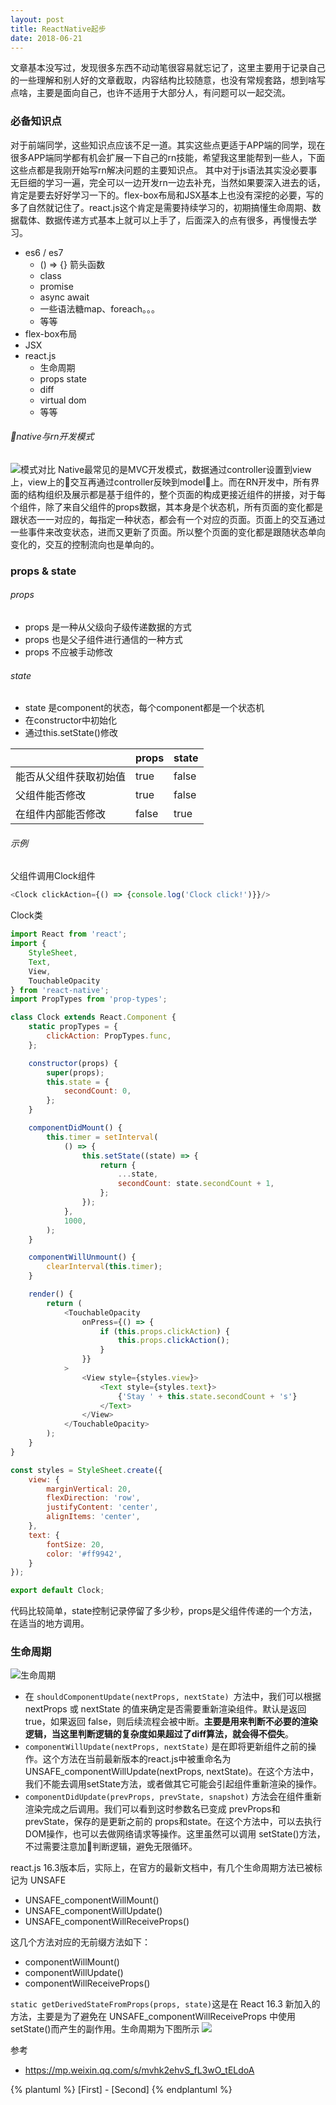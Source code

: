 ```yaml
---
layout: post
title: ReactNative起步
date: 2018-06-21
---
```


文章基本没写过，发现很多东西不动动笔很容易就忘记了，这里主要用于记录自己的一些理解和别人好的文章截取，内容结构比较随意，也没有常规套路，想到啥写点啥，主要是面向自己，也许不适用于大部分人，有问题可以一起交流。

### 必备知识点
对于前端同学，这些知识点应该不足一道。其实这些点更适于APP端的同学，现在很多APP端同学都有机会扩展一下自己的rn技能，希望我这里能帮到一些人，下面这些点都是我刚开始写rn解决问题的主要知识点。
其中对于js语法其实没必要事无巨细的学习一遍，完全可以一边开发rn一边去补充，当然如果要深入进去的话，肯定是要去好好学习一下的。flex-box布局和JSX基本上也没有深挖的必要，写的多了自然就记住了。react.js这个肯定是需要持续学习的，初期搞懂生命周期、数据载体、数据传递方式基本上就可以上手了，后面深入的点有很多，再慢慢去学习。
- es6 / es7
    - () => {} 箭头函数
    - class 
    - promise
    - async await
    - 一些语法糖map、foreach。。。
    - 等等
- flex-box布局
- JSX
- react.js
    - 生命周期
    - props state
    - diff
    - virtual dom
    - 等等

###### native与rn开发模式
![模式对比](https://upload-images.jianshu.io/upload_images/1376071-856760505c5ccc3e.png?imageMogr2/auto-orient/strip%7CimageView2/2/w/1240)
Native最常见的是MVC开发模式，数据通过controller设置到view上，view上的交互再通过controller反映到model上。而在RN开发中，所有界面的结构组织及展示都是基于组件的，整个页面的构成更接近组件的拼接，对于每个组件，除了来自父组件的props数据，其本身是个状态机，所有页面的变化都是跟状态一一对应的，每指定一种状态，都会有一个对应的页面。页面上的交互通过一些事件来改变状态，进而又更新了页面。所以整个页面的变化都是跟随状态单向变化的，交互的控制流向也是单向的。

### props & state
###### props
- props 是一种从父级向子级传递数据的方式
- props 也是父子组件进行通信的一种方式
- props 不应被手动修改
###### state
- state 是component的状态，每个component都是一个状态机
- 在constructor中初始化
- 通过this.setState()修改

||props|state|
|----|----|----|
|能否从父组件获取初始值|true|false|
|父组件能否修改|true|false|
|在组件内部能否修改|false|true|

###### 示例
父组件调用Clock组件
```js
<Clock clickAction={() => {console.log('Clock click!')}}/>
```
Clock类
```js
import React from 'react';
import {
    StyleSheet,
    Text,
    View,
    TouchableOpacity
} from 'react-native';
import PropTypes from 'prop-types';

class Clock extends React.Component {
    static propTypes = {
        clickAction: PropTypes.func,
    };

    constructor(props) {
        super(props);
        this.state = {
            secondCount: 0,
        };
    }

    componentDidMount() {
        this.timer = setInterval(
            () => {
                this.setState((state) => {
                    return {
                        ...state,
                        secondCount: state.secondCount + 1,
                    };
                });
            },
            1000,
        );
    }

    componentWillUnmount() {
        clearInterval(this.timer);
    }

    render() {
        return (
            <TouchableOpacity
                onPress={() => {
                    if (this.props.clickAction) {
                        this.props.clickAction();
                    }
                }}
            >
                <View style={styles.view}>
                    <Text style={styles.text}>
                        {'Stay ' + this.state.secondCount + 's'}
                    </Text>
                </View>
            </TouchableOpacity>
        );
    }
}

const styles = StyleSheet.create({
    view: {
        marginVertical: 20,
        flexDirection: 'row',
        justifyContent: 'center',
        alignItems: 'center',
    },
    text: {
        fontSize: 20,
        color: '#ff9942',
    }
});

export default Clock;
```
代码比较简单，state控制记录停留了多少秒，props是父组件传递的一个方法，在适当的地方调用。

### 生命周期
![生命周期](http://upload-images.jianshu.io/upload_images/1376071-d8659ea405bafec2?imageMogr2/auto-orient/strip%7CimageView2/2/w/1240)
- 在 ```shouldComponentUpdate(nextProps, nextState) ```方法中，我们可以根据 nextProps 或 nextState 的值来确定是否需要重新渲染组件。默认是返回 true，如果返回 false，则后续流程会被中断。**主要是用来判断不必要的渲染逻辑，当这里判断逻辑的复杂度如果超过了diff算法，就会得不偿失**。
- ```componentWillUpdate(nextProps, nextState)``` 是在即将更新组件之前的操作。这个方法在当前最新版本的react.js中被重命名为UNSAFE_componentWillUpdate(nextProps, nextState)。在这个方法中，我们不能去调用setState方法，或者做其它可能会引起组件重新渲染的操作。
- ```componentDidUpdate(prevProps, prevState, snapshot)``` 方法会在组件重新渲染完成之后调用。我们可以看到这时参数名已变成 prevProps和prevState，保存的是更新之前的 props和state。在这个方法中，可以去执行DOM操作，也可以去做网络请求等操作。这里虽然可以调用 setState()方法，不过需要注意加判断逻辑，避免无限循环。

react.js 16.3版本后，实际上，在官方的最新文档中，有几个生命周期方法已被标记为 UNSAFE
- UNSAFE_componentWillMount()
- UNSAFE_componentWillUpdate()
- UNSAFE_componentWillReceiveProps()

这几个方法对应的无前缀方法如下：
- componentWillMount()
- componentWillUpdate()
- componentWillReceiveProps()

```static getDerivedStateFromProps(props, state)```这是在 React 16.3 新加入的方法，主要是为了避免在 UNSAFE_componentWillReceiveProps 中使用setState()而产生的副作用。生命周期为下图所示
![](http://upload-images.jianshu.io/upload_images/3790386-b0c8a024d0ae1f80.png?imageMogr2/auto-orient/strip%7CimageView2/2/w/1240)

参考
- https://mp.weixin.qq.com/s/mvhk2ehvS_fL3wO_tELdoA


{% plantuml %}
[First] - [Second]
{% endplantuml %}